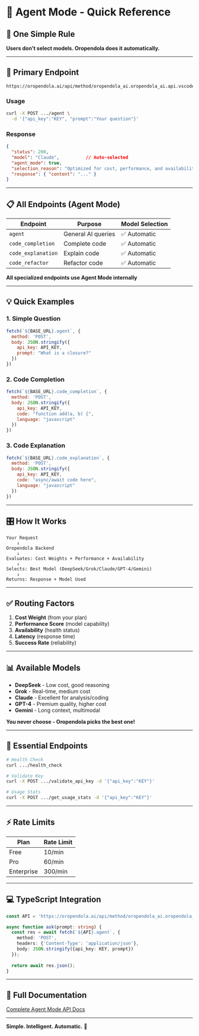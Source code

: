 # 🤖 Agent Mode - Quick Reference

## 🎯 One Simple Rule

**Users don't select models. Oropendola does it automatically.**

---

## 🚀 Primary Endpoint

```
https://oropendola.ai/api/method/oropendola_ai.oropendola_ai.api.vscode_extension.agent
```

### Usage

```bash
curl -X POST .../agent \
  -d '{"api_key":"KEY", "prompt":"Your question"}'
```

### Response

```json
{
  "status": 200,
  "model": "Claude",          // Auto-selected
  "agent_mode": true,
  "selection_reason": "Optimized for cost, performance, and availability",
  "response": { "content": "..." }
}
```

---

## 📋 All Endpoints (Agent Mode)

| Endpoint | Purpose | Model Selection |
|----------|---------|-----------------|
| `agent` | General AI queries | ✅ Automatic |
| `code_completion` | Complete code | ✅ Automatic |
| `code_explanation` | Explain code | ✅ Automatic |
| `code_refactor` | Refactor code | ✅ Automatic |

**All specialized endpoints use Agent Mode internally**

---

## 💡 Quick Examples

### 1. Simple Question

```javascript
fetch(`${BASE_URL}.agent`, {
  method: 'POST',
  body: JSON.stringify({
    api_key: API_KEY,
    prompt: "What is a closure?"
  })
})
```

### 2. Code Completion

```javascript
fetch(`${BASE_URL}.code_completion`, {
  method: 'POST',
  body: JSON.stringify({
    api_key: API_KEY,
    code: "function add(a, b) {",
    language: "javascript"
  })
})
```

### 3. Code Explanation

```javascript
fetch(`${BASE_URL}.code_explanation`, {
  method: 'POST',
  body: JSON.stringify({
    api_key: API_KEY,
    code: "async/await code here",
    language: "javascript"
  })
})
```

---

## 🎛️ How It Works

```
Your Request 
    ↓
Oropendola Backend
    ↓
Evaluates: Cost Weights + Performance + Availability
    ↓
Selects: Best Model (DeepSeek/Grok/Claude/GPT-4/Gemini)
    ↓
Returns: Response + Model Used
```

---

## ✅ Routing Factors

1. **Cost Weight** (from your plan)
2. **Performance Score** (model capability)
3. **Availability** (health status)
4. **Latency** (response time)
5. **Success Rate** (reliability)

---

## 📊 Available Models

- **DeepSeek** - Low cost, good reasoning
- **Grok** - Real-time, medium cost
- **Claude** - Excellent for analysis/coding
- **GPT-4** - Premium quality, higher cost
- **Gemini** - Long context, multimodal

**You never choose - Oropendola picks the best one!**

---

## 🔑 Essential Endpoints

```bash
# Health Check
curl .../health_check

# Validate Key
curl -X POST .../validate_api_key -d '{"api_key":"KEY"}'

# Usage Stats
curl -X POST .../get_usage_stats -d '{"api_key":"KEY"}'
```

---

## ⚡ Rate Limits

| Plan | Rate Limit |
|------|------------|
| Free | 10/min |
| Pro | 60/min |
| Enterprise | 300/min |

---

## 💻 TypeScript Integration

```typescript
const API = 'https://oropendola.ai/api/method/oropendola_ai.oropendola_ai.api.vscode_extension';

async function ask(prompt: string) {
  const res = await fetch(`${API}.agent`, {
    method: 'POST',
    headers: {'Content-Type': 'application/json'},
    body: JSON.stringify({api_key: KEY, prompt})
  });
  
  return await res.json();
}
```

---

## 📖 Full Documentation

[Complete Agent Mode API Docs](./VSCODE_AGENT_MODE_API.md)

---

**Simple. Intelligent. Automatic.** 🚀
